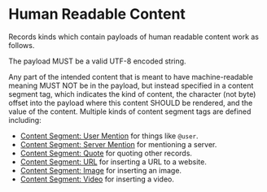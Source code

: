 # Human Readable Content

Records kinds which contain payloads of human readable content work as follows.

The payload MUST be a valid UTF-8 encoded string.

Any part of the intended content that is meant to have machine-readable meaning MUST
NOT be in the payload, but instead specified in a content segment tag, which indicates
the kind of content, the character (not byte) offset into the payload where this content
SHOULD be rendered, and the value of the content.  Multiple kinds of content segment
tags are defined including:

* [Content Segment: User Mention](core_tags.md#content-segment-user-mention) for things like `@user`.
* [Content Segment: Server Mention](core_tags.md#content-segment-server-mention) for mentioning a server.
* [Content Segment: Quote](core_tags.md#content-segment-quote) for quoting other records.
* [Content Segment: URL](core_tags.md#content-segment-url) for inserting a URL to a website.
* [Content Segment: Image](core_tags.md#content-segment-image) for inserting an image.
* [Content Segment: Video](core_tags.md#content-segment-video) for inserting a video.
